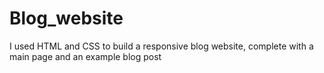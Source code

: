 # Blog_website
I used HTML and CSS to build a responsive blog website, complete with a main page and an example blog post
